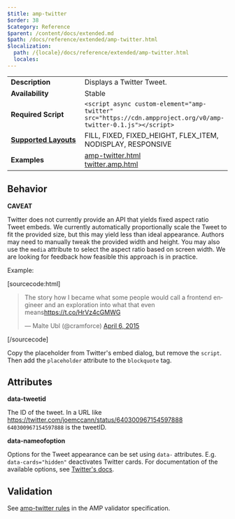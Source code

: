 ```yaml
---
$title: amp-twitter
$order: 38
$category: Reference
$parent: /content/docs/extended.md
$path: /docs/reference/extended/amp-twitter.html
$localization:
  path: /{locale}/docs/reference/extended/amp-twitter.html
  locales:
---
```


<!---
Copyright 2015 The AMP HTML Authors. All Rights Reserved.

Licensed under the Apache License, Version 2.0 (the "License");
you may not use this file except in compliance with the License.
You may obtain a copy of the License at

      http://www.apache.org/licenses/LICENSE-2.0

Unless required by applicable law or agreed to in writing, software
distributed under the License is distributed on an "AS-IS" BASIS,
WITHOUT WARRANTIES OR CONDITIONS OF ANY KIND, either express or implied.
See the License for the specific language governing permissions and
limitations under the License.
-->



<table>
  <tr>
    <td width="40%"><strong>Description</strong></td>
    <td>Displays a Twitter Tweet.</td>
  </tr>
  <tr>
    <td width="40%"><strong>Availability</strong></td>
    <td>Stable</td>
  </tr>
  <tr>
    <td width="40%"><strong>Required Script</strong></td>
    <td><code>&lt;script async custom-element="amp-twitter" src="https://cdn.ampproject.org/v0/amp-twitter-0.1.js">&lt;/script></code></td>
  </tr>
  <tr>
    <td class="col-fourty"><strong><a href="https://www.ampproject.org/docs/guides/responsive/control_layout.html">Supported Layouts</a></strong></td>
    <td>FILL, FIXED, FIXED_HEIGHT, FLEX_ITEM, NODISPLAY, RESPONSIVE</td>
  </tr>
  <tr>
    <td width="40%"><strong>Examples</strong></td>
    <td><a href="https://ampbyexample.com/components/amp-twitter">amp-twitter.html</a><br /><a href="https://github.com/ampproject/amphtml/blob/master/examples/twitter.amp.html">twitter.amp.html</a></td>
  </tr>
</table>

## Behavior

**CAVEAT**

Twitter does not currently provide an API that yields fixed aspect ratio Tweet embeds. We currently automatically proportionally scale the Tweet to fit the provided size, but this may yield less than ideal appearance. Authors may need to manually tweak the provided width and height. You may also use the `media` attribute to select the aspect ratio based on screen width. We are looking for feedback how feasible this approach is in practice.

Example:

[sourcecode:html]
<amp-twitter width=486 height=657
    layout="responsive"
    data-tweetid="585110598171631616"
    data-cards="hidden">
    <blockquote placeholder class="twitter-tweet" data-lang="en"><p lang="en" dir="ltr">The story how I became what some people would call a frontend engineer and an exploration into what that even means<a href="https://t.co/HrVz4cGMWG">https://t.co/HrVz4cGMWG</a></p>&mdash; Malte Ubl (@cramforce) <a href="https://twitter.com/cramforce/status/585110598171631616">April 6, 2015</a></blockquote>
</amp-twitter>
[/sourcecode]

Copy the placeholder from Twitter's embed dialog, but remove the `script`. Then add the `placeholder` attribute to the `blockquote` tag.

## Attributes

**data-tweetid**

The ID of the tweet. In a URL like https://twitter.com/joemccann/status/640300967154597888 `640300967154597888` is the tweetID.

**data-nameofoption**

Options for the Tweet appearance can be set using `data-` attributes. E.g. `data-cards="hidden"` deactivates Twitter cards. For documentation of the available options, see [Twitter's docs](https://dev.twitter.com/web/javascript/creating-widgets#create-tweet).

## Validation

See [amp-twitter rules](https://github.com/ampproject/amphtml/blob/master/extensions/amp-twitter/0.1/validator-amp-twitter.protoascii) in the AMP validator specification.
